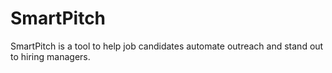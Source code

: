 # SmartPitch
SmartPitch is a tool to help job candidates automate outreach and stand out to hiring managers.
